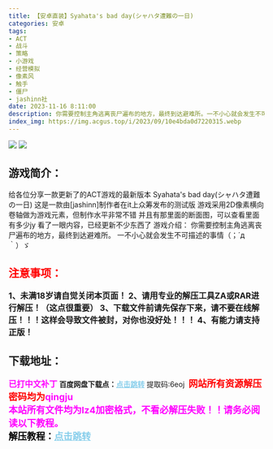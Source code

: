 ```yaml
---
title: 【安卓直装】Syahata's bad day(シャハタ遭難の一日)
categories: 安卓
tags:
- ACT
- 战斗
- 策略
- 小游戏
- 经营模拟
- 像素风
- 触手
- 僵尸
- jashinn社
date: 2023-11-16 8:11:00
description: 你需要控制主角逃离丧尸遍布的地方，最终到达避难所。一不小心就会发生不可描述的事情（；´д｀）ゞ
index_img: https://img.acgus.top/i/2023/09/10e4bda0d7220315.webp
---
```

![](https://img.acgus.top/i/2023/09/10e4bda0d7220315.webp)
![](https://img.acgus.top/i/2023/09/15e62feaa8220317.webp)
## 游戏简介：
给各位分享一款更新了的ACT游戏的最新版本
Syahata's bad day(シャハタ遭難の一日)
这是一款由[jashinn]制作者在it上众筹发布的测试版
游戏采用2D像素横向卷轴做为游戏元素，但制作水平非常不错
并且有那里面的断面图，可以查看里面有多少jy
看了一眼内容，已经更新不少东西了
游戏介绍：
你需要控制主角逃离丧尸遍布的地方，最终到达避难所。
一不小心就会发生不可描述的事情（；´д｀）ゞ
<br>




## <font color=#FF0000 >注意事项：</font>
<font size=3><b>1、未满18岁请自觉关闭本页面！
2、请用专业的解压工具ZA或RAR进行解压！（这点很重要）
3、下载文件前请先保存下来，请不要在线解压！！！这样会导致文件被封，对你也没好处！！！
4、有能力请支持正版！</b></font>

## 下载地址：
<font color=#FF00FF size=3><b>已打中文补丁</b></font>
<b>百度网盘下载点：</b><a href="https://pan.baidu.com/s/18Tqo-z0JyCMh7_vBOS1T9Q?pwd=6eoj" style="color: #87CEEB;"><b>点击跳转</b></a> 提取码:6eoj
<a style="padding: 0" href="https://post.qingju.org/AD/"><img style="max-width:100%" src="https://img.acgus.top/i/2024/07/478f689b8021d8d499ab43d21acf137a.gif" alt=""></a>
<b><font color=#FF0000 size=4>网站所有资源解压密码均为</b></font><b><font color=#FF00FF size=4>qingju</font><font color=#FF0000 ></font></b><br><b><font color=#FF00FF size=4>本站所有文件均为lz4加密格式，不看必解压失败！！请务必阅读以下教程。</b></font><br><b><font color=#000 size=4>解压教程：</b><a href="https://post.qingju.org/tutorial/000/" style="color: #87CEEB;"><b>点击跳转</b></a>
